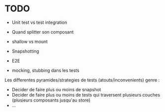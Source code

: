 # TODO

- Unit test vs test integration
- Quand splitter son composant
- shallow vs mount


- Snapshotting
- E2E
- mocking, stubbing dans les tests


Les differentes pyramides/strategies de tests (atouts/inconvenients) genre : 
  - Decider de faire plus ou moins de snapshot
  - Decider de faire plus ou moins de tests qui traversent plusieurs couches (plusieurs composants jusqu'au store)
  - ...
